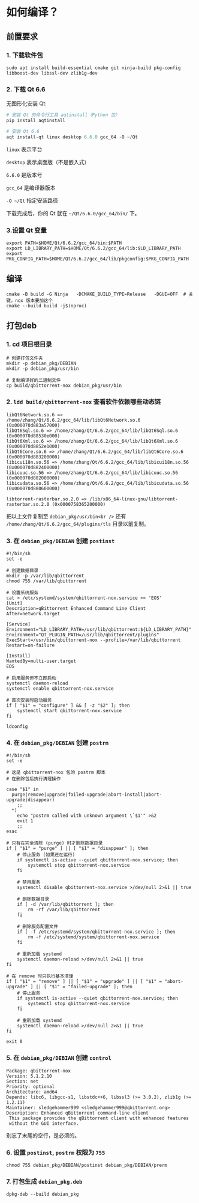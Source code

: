 # 如何编译？

## 前置要求

### 1. 下载软件包

```shell
sudo apt install build-essential cmake git ninja-build pkg-config libboost-dev libssl-dev zlib1g-dev
```

### 2. 下载 Qt 6.6

无图形化安装 Qt:

```python
# 安装 Qt 的命令行工具 aqtinstall（Python 包）
pip install aqtinstall
```

```python
# 安装 Qt 6.6
aqt install-qt linux desktop 6.6.0 gcc_64 -O ~/Qt
```

`linux` 表示平台

`desktop` 表示桌面版（不是嵌入式）

`6.6.0` 是版本号

`gcc_64` 是编译器版本

`-O ~/Qt` 指定安装路径

下载完成后，你的 Qt 就在 `~/Qt/6.6.0/gcc_64/bin/` 下。

### 3.设置 Qt 变量

```shell
export PATH=$HOME/Qt/6.6.2/gcc_64/bin:$PATH
export LD_LIBRARY_PATH=$HOME/Qt/6.6.2/gcc_64/lib:$LD_LIBRARY_PATH
export PKG_CONFIG_PATH=$HOME/Qt/6.6.2/gcc_64/lib/pkgconfig:$PKG_CONFIG_PATH
```

## 编译

```shell
cmake -B build -G Ninja   -DCMAKE_BUILD_TYPE=Release   -DGUI=OFF  # 关键，nox 版本要加这个
cmake --build build -j$(nproc)
```

## 打包deb

### 1. cd 项目根目录

```shell
# 创建打包文件夹
mkdir -p debian_pkg/DEBIAN
mkdir -p debian_pkg/usr/bin

# 复制编译好的二进制文件
cp build/qbittorrent-nox debian_pkg/usr/bin
```
### 2. `ldd build/qbittorrent-nox` 查看软件依赖哪些动态链

```shell
libQt6Network.so.6 => /home/zhang/Qt/6.6.2/gcc_64/lib/libQt6Network.so.6 (0x000070d883a57000)
libQt6Sql.so.6 => /home/zhang/Qt/6.6.2/gcc_64/lib/libQt6Sql.so.6 (0x000070d88530e000)
libQt6Xml.so.6 => /home/zhang/Qt/6.6.2/gcc_64/lib/libQt6Xml.so.6 (0x000070d8852e1000)
libQt6Core.so.6 => /home/zhang/Qt/6.6.2/gcc_64/lib/libQt6Core.so.6 (0x000070d883200000)
libicui18n.so.56 => /home/zhang/Qt/6.6.2/gcc_64/lib/libicui18n.so.56 (0x000070d882400000)
libicuuc.so.56 => /home/zhang/Qt/6.6.2/gcc_64/lib/libicuuc.so.56 (0x000070d882000000)
libicudata.so.56 => /home/zhang/Qt/6.6.2/gcc_64/lib/libicudata.so.56 (0x000070d880600000)

libtorrent-rasterbar.so.2.0 => /lib/x86_64-linux-gnu/libtorrent-rasterbar.so.2.0 (0x0000758365200000)
```
把以上文件复制至 `debian_pkg/usr/bin<br />`
还有 `/home/zhang/Qt/6.6.2/gcc_64/plugins/tls` 目录以前复制。

### 3. 在 `debian_pkg/DEBIAN` 创建 `postinst`

```shell
#!/bin/sh
set -e

# 创建数据目录
mkdir -p /var/lib/qbittorrent
chmod 755 /var/lib/qbittorrent

# 设置系统服务
cat > /etc/systemd/system/qbittorrent-nox.service << 'EOS'
[Unit]
Description=qBittorrent Enhanced Command Line Client
After=network.target

[Service]
Environment="LD_LIBRARY_PATH=/usr/lib/qbittorrent:${LD_LIBRARY_PATH}"
Environment="QT_PLUGIN_PATH=/usr/lib/qbittorrent/plugins"
ExecStart=/usr/bin/qbittorrent-nox --profile=/var/lib/qbittorrent
Restart=on-failure

[Install]
WantedBy=multi-user.target
EOS

# 启用服务但不立即启动
systemctl daemon-reload
systemctl enable qbittorrent-nox.service

# 首次安装时启动服务
if [ "$1" = "configure" ] && [ -z "$2" ]; then
    systemctl start qbittorrent-nox.service
fi

ldconfig
```

### 4. 在 `debian_pkg/DEBIAN` 创建 `postrm`

```shell
#!/bin/sh
set -e

# 这是 qbittorrent-nox 包的 postrm 脚本
# 在删除包后执行清理操作

case "$1" in
  purge|remove|upgrade|failed-upgrade|abort-install|abort-upgrade|disappear)
    ;;
  *)
    echo "postrm called with unknown argument \`$1'" >&2
    exit 1
    ;;
esac

# 只有在完全清除 (purge) 时才删除数据目录
if [ "$1" = "purge" ] || [ "$1" = "disappear" ]; then
    # 停止服务 (如果还在运行)
    if systemctl is-active --quiet qbittorrent-nox.service; then
        systemctl stop qbittorrent-nox.service
    fi

    # 禁用服务
    systemctl disable qbittorrent-nox.service >/dev/null 2>&1 || true

    # 删除数据目录
    if [ -d /var/lib/qbittorrent ]; then
        rm -rf /var/lib/qbittorrent
    fi

    # 删除服务配置文件
    if [ -f /etc/systemd/system/qbittorrent-nox.service ]; then
        rm -f /etc/systemd/system/qbittorrent-nox.service
    fi

    # 重新加载 systemd
    systemctl daemon-reload >/dev/null 2>&1 || true
fi

# 在 remove 时只执行基本清理
if [ "$1" = "remove" ] || [ "$1" = "upgrade" ] || [ "$1" = "abort-upgrade" ] || [ "$1" = "failed-upgrade" ]; then
    # 停止服务
    if systemctl is-active --quiet qbittorrent-nox.service; then
        systemctl stop qbittorrent-nox.service
    fi

    # 重新加载 systemd
    systemctl daemon-reload >/dev/null 2>&1 || true
fi

exit 0
```

### 5. 在 `debian_pkg/DEBIAN` 创建 `control`

```shell
Package: qbittorrent-nox
Version: 5.1.2.10
Section: net
Priority: optional
Architecture: amd64
Depends: libc6, libgcc-s1, libstdc++6, libssl3 (>= 3.0.2), zlib1g (>= 1.2.11)
Maintainer: sledgehammer999 <sledgehammer999@qbittorrent.org>
Description: Enhanced qBittorrent command-line client
 This package provides the qBittorrent client with enhanced features
 without the GUI interface.

```
别忘了末尾的空行，是必须的。

### 6. 设置 `postinst`, `postrm` 权限为 `755`

```shell
chmod 755 debian_pkg/DEBIAN/postinst debian_pkg/DEBIAN/prerm
```

### 7. 打包生成 `debian_pkg.deb`

```shell
dpkg-deb --build debian_pkg
```
